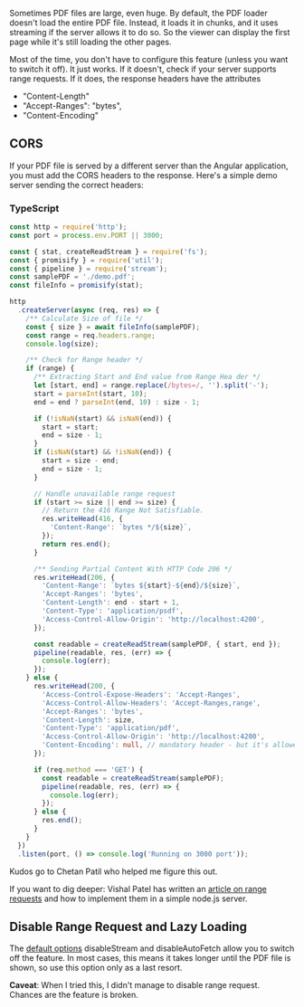 Sometimes PDF files are large, even huge. By default, the PDF loader doesn't load the entire PDF file. Instead, it loads it in chunks, and it uses streaming if the server allows it to do so. So the viewer can display the first page while it's still loading the other pages.

Most of the time, you don't have to configure this feature (unless you want to switch it off). It just works. If it doesn't, check if your server supports range requests. If it does, the response headers have the attributes

- "Content-Length"
- "Accept-Ranges": "bytes",
- "Content-Encoding"

## CORS

If your PDF file is served by a different server than the Angular application, you must add the CORS headers to the response. Here's a simple demo server sending the correct headers:

### TypeScript

```typescript
const http = require('http');
const port = process.env.PORT || 3000;

const { stat, createReadStream } = require('fs');
const { promisify } = require('util');
const { pipeline } = require('stream');
const samplePDF = './demo.pdf';
const fileInfo = promisify(stat);

http
  .createServer(async (req, res) => {
    /** Calculate Size of file */
    const { size } = await fileInfo(samplePDF);
    const range = req.headers.range;
    console.log(size);

    /** Check for Range header */
    if (range) {
      /** Extracting Start and End value from Range Hea der */
      let [start, end] = range.replace(/bytes=/, '').split('-');
      start = parseInt(start, 10);
      end = end ? parseInt(end, 10) : size - 1;

      if (!isNaN(start) && isNaN(end)) {
        start = start;
        end = size - 1;
      }
      if (isNaN(start) && !isNaN(end)) {
        start = size - end;
        end = size - 1;
      }

      // Handle unavailable range request
      if (start >= size || end >= size) {
        // Return the 416 Range Not Satisfiable.
        res.writeHead(416, {
          'Content-Range': `bytes */${size}`,
        });
        return res.end();
      }

      /** Sending Partial Content With HTTP Code 206 */
      res.writeHead(206, {
        'Content-Range': `bytes ${start}-${end}/${size}`,
        'Accept-Ranges': 'bytes',
        'Content-Length': end - start + 1,
        'Content-Type': 'application/psdf',
        'Access-Control-Allow-Origin': 'http://localhost:4200',
      });

      const readable = createReadStream(samplePDF, { start, end });
      pipeline(readable, res, (err) => {
        console.log(err);
      });
    } else {
      res.writeHead(200, {
        'Access-Control-Expose-Headers': 'Accept-Ranges',
        'Access-Control-Allow-Headers': 'Accept-Ranges,range',
        'Accept-Ranges': 'bytes',
        'Content-Length': size,
        'Content-Type': 'application/pdf',
        'Access-Control-Allow-Origin': 'http://localhost:4200',
        'Content-Encoding': null, // mandatory header - but it's allowed to be null
      });

      if (req.method === 'GET') {
        const readable = createReadStream(samplePDF);
        pipeline(readable, res, (err) => {
          console.log(err);
        });
      } else {
        res.end();
      }
    }
  })
  .listen(port, () => console.log('Running on 3000 port'));
```

Kudos go to Chetan Patil who helped me figure this out.

If you want to dig deeper: Vishal Patel has written an [article on range requests](https://medium.com/@vishal1909/how-to-handle-partial-content-in-node-js-8b0a5aea216) and how to implement them in a simple node.js server.

## Disable Range Request and Lazy Loading

The [default options](/basics/default-options) disableStream and disableAutoFetch allow you to switch off the feature. In most cases, this means it takes longer until the PDF file is shown, so use this option only as a last resort.

**Caveat**: When I tried this, I didn't manage to disable range request. Chances are the feature is broken.
